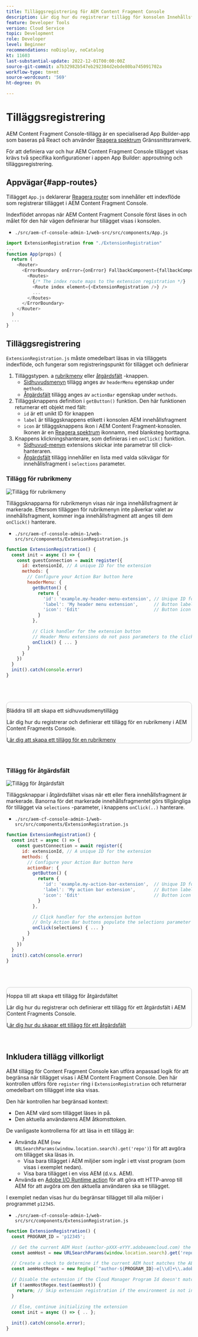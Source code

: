 ```yaml
---
title: Tilläggsregistrering för AEM Content Fragment Console
description: Lär dig hur du registrerar tillägg för konsolen Innehållsfragment.
feature: Developer Tools
version: Cloud Service
topic: Development
role: Developer
level: Beginner
recommendations: noDisplay, noCatalog
kt: 11603
last-substantial-update: 2022-12-01T00:00:00Z
source-git-commit: a7b32982b547eb292384d2ebde80ba745091702a
workflow-type: tm+mt
source-wordcount: '569'
ht-degree: 0%

---
```



# Tilläggsregistrering

AEM Content Fragment Console-tillägg är en specialiserad App Builder-app som baseras på React och använder [Reagera spektrum](https://react-spectrum.adobe.com/react-spectrum/) Gränssnittsramverk.

För att definiera var och hur AEM Content Fragment Console tillägget visas krävs två specifika konfigurationer i appen App Builder: approutning och tilläggsregistrering.

## Appvägar{#app-routes}

Tillägget `App.js` deklarerar [Reagera router](https://reactrouter.com/en/main) som innehåller ett indexflöde som registrerar tillägget i AEM Content Fragment Console.

Indexflödet anropas när AEM Content Fragment Console först läses in och målet för den här vägen definierar hur tillägget visas i konsolen.

+ `./src/aem-cf-console-admin-1/web-src/src/components/App.js`

```javascript
import ExtensionRegistration from "./ExtensionRegistration"
...            
function App(props) {
  return (
    <Router>
      <ErrorBoundary onError={onError} FallbackComponent={fallbackComponent}>
        <Routes>
          {/* The index route maps to the extension registration */}
          <Route index element={<ExtensionRegistration />} />
          ...                                   
        </Routes>
      </ErrorBoundary>
    </Router>
  )
  ...
}
```

## Tilläggsregistrering

`ExtensionRegistration.js` måste omedelbart läsas in via tilläggets indexflöde, och fungerar som registreringspunkt för tillägget och definierar

1. Tilläggstypen. a [rubrikmeny](./header-menu.md) eller [åtgärdsfält](./action-bar.md) -knappen.
   + [Sidhuvudsmenyn](./header-menu.md) tillägg anges av `headerMenu` egenskap under `methods`.
   + [Åtgärdsfält](./action-bar.md) tillägg anges av `actionBar` egenskap under `methods`.
1. Tilläggsknappens definition i `getButton()` funktion. Den här funktionen returnerar ett objekt med fält:
   + `id` är ett unikt ID för knappen
   + `label` är tilläggsknappens etikett i konsolen AEM innehållsfragment
   + `icon` är tilläggsknappens ikon i AEM Content Fragment-konsolen. Ikonen är en [Reagera spektrum](https://spectrum.adobe.com/page/icons/) ikonnamn, med blanksteg borttagna.
1. Knappens klickningshanterare, som definieras i en `onClick()` funktion.
   + [Sidhuvud-menyn](./header-menu.md) extensions skickar inte parametrar till click-hanteraren.
   + [Åtgärdsfält](./action-bar.md) tillägg innehåller en lista med valda sökvägar för innehållsfragment i `selections` parameter.

### Tillägg för rubrikmeny

![Tillägg för rubrikmeny](./assets/extension-registration/header-menu.png)

Tilläggsknapparna för rubrikmenyn visas när inga innehållsfragment är markerade. Eftersom tilläggen för rubrikmenyn inte påverkar valet av innehållsfragment, kommer inga innehållsfragment att anges till dem `onClick()` hanterare.

+ `./src/aem-cf-console-admin-1/web-src/src/components/ExtensionRegistration.js`

```javascript
function ExtensionRegistration() {
  const init = async () => {
    const guestConnection = await register({
      id: extensionId, // A unique ID for the extension
      methods: {
        // Configure your Action Bar button here
        headerMenu: {
          getButton() {
            return {
              'id': 'example.my-header-menu-extension', // Unique ID for the button
              'label': 'My header menu extension',      // Button label 
              'icon': 'Edit'                            // Button icon from https://spectrum.adobe.com/page/icons/
            }
          },

          // Click handler for the extension button
          // Header Menu extensions do not pass parameters to the click handler
          onClick() { ... }
        }
      }
    })
  }
  init().catch(console.error)
}
```

<div class="column is-8-desktop is-full-mobile is-half-tablet" style="
    border: solid 1px #ccc;
    border-radius: 10px;
    margin: 4rem auto;
">
  <div class="is-flex is-padded-small is-padded-big-mobile">
    <div>
      <p class="has-text-weight-bold is-size-36 is-size-27-touch is-margin-bottom-big has-text-blackest">Bläddra till att skapa ett sidhuvudsmenytillägg</p>
      <p class="has-text-blackest">Lär dig hur du registrerar och definierar ett tillägg för en rubrikmeny i AEM Content Fragments Console.</p>
      <div class="has-align-start is-margin-top-big">
        <a href="./header-menu.md" target="_blank" class="spectrum-Button spectrum-Button--outline spectrum-Button--primary spectrum-Button--sizeM">
          <span class="spectrum-Button-label has-no-wrap has-text-weight-bold" title="Lär dig att skapa ett tillägg för en rubrikmeny">Lär dig att skapa ett tillägg för en rubrikmeny</span>
        </a>
      </div>
    </div>
  </div>
</div>

### Tillägg för åtgärdsfält

![Tillägg för åtgärdsfält](./assets/extension-registration/action-bar.png)

Tilläggsknappar i åtgärdsfältet visas när ett eller flera innehållsfragment är markerade. Banorna för det markerade innehållsfragmentet görs tillgängliga för tillägget via `selections` -parameter, i knappens `onClick(..)` hanterare.

+ `./src/aem-cf-console-admin-1/web-src/src/components/ExtensionRegistration.js`

```javascript
function ExtensionRegistration() {
  const init = async () => {
    const guestConnection = await register({
      id: extensionId, // A unique ID for the extension
      methods: {
        // Configure your Action Bar button here
        actionBar: {
          getButton() {
            return {
              'id': 'example.my-action-bar-extension',  // Unique ID for the button
              'label': 'My action bar extension',       // Button label 
              'icon': 'Edit'                            // Button icon from https://spectrum.adobe.com/page/icons/
            }
          },

          // Click handler for the extension button
          // Only Action Bar buttons populate the selections parameter
          onClick(selections) { ... }
        }
      }
    })
  }
  init().catch(console.error)
}
```

<div class="column is-8-desktop is-full-mobile is-half-tablet" style="
    border: solid 1px #ccc;
    border-radius: 10px;
    margin: 4rem auto;
">
  <div class="is-flex is-padded-small is-padded-big-mobile">
    <div>
      <p class="has-text-weight-bold is-size-36 is-size-27-touch is-margin-bottom-big has-text-blackest">Hoppa till att skapa ett tillägg för åtgärdsfältet</p>
      <p class="has-text-blackest">Lär dig hur du registrerar och definierar ett tillägg för ett åtgärdsfält i AEM Content Fragments Console.</p>
      <div class="has-align-start is-margin-top-big">
        <a href="./action-bar.md" target="_blank" class="spectrum-Button spectrum-Button--outline spectrum-Button--primary spectrum-Button--sizeM">
          <span class="spectrum-Button-label has-no-wrap has-text-weight-bold" title="Lär dig hur du skapar ett tillägg för ett åtgärdsfält">Lär dig hur du skapar ett tillägg för ett åtgärdsfält</span>
        </a>
      </div>
    </div>
  </div>
</div>

## Inkludera tillägg villkorligt

AEM tillägg för Content Fragment Console kan utföra anpassad logik för att begränsa när tillägget visas i AEM Content Fragment Console. Den här kontrollen utförs före `register` ring i `ExtensionRegistration` och returnerar omedelbart om tillägget inte ska visas.

Den här kontrollen har begränsad kontext:

+ Den AEM värd som tillägget läses in på.
+ Den aktuella användarens AEM åtkomsttoken.

De vanligaste kontrollerna för att läsa in ett tillägg är:

+ Använda AEM (`new URLSearchParams(window.location.search).get('repo')`) för att avgöra om tillägget ska läsas in.
   + Visa bara tillägget i AEM miljöer som ingår i ett visst program (som visas i exemplet nedan).
   + Visa bara tillägget i en viss AEM (d.v.s. AEM).
+ Använda en [Adobe I/O Runtime action](./runtime-action.md) för att göra ett HTTP-anrop till AEM för att avgöra om den aktuella användaren ska se tillägget.

I exemplet nedan visas hur du begränsar tillägget till alla miljöer i programmet `p12345`.

+ `./src/aem-cf-console-admin-1/web-src/src/components/ExtensionRegistration.js`

```javascript
function ExtensionRegistration() {
  const PROGRAM_ID = 'p12345';

  // Get the current AEM Host (author-pXXX-eYYY.adobeaemcloud.com) the extension is loading on
  const aemHost = new URLSearchParams(window.location.search).get('repo');

  // Create a check to determine if the current AEM host matches the AEM program that uses this extension 
  const aemHostRegex = new RegExp(`^author-${PROGRAM_ID}-e[\\d]+\\.adobeaemcloud\\.com$`)

  // Disable the extension if the Cloud Manager Program Id doesn't match the regex.
  if (!aemHostRegex.test(aemHost)) {
    return; // Skip extension registration if the environment is not in program p12345.
  }

  // Else, continue initializing the extension
  const init = async () => { .. };
  
  init().catch(console.error);
}
```
